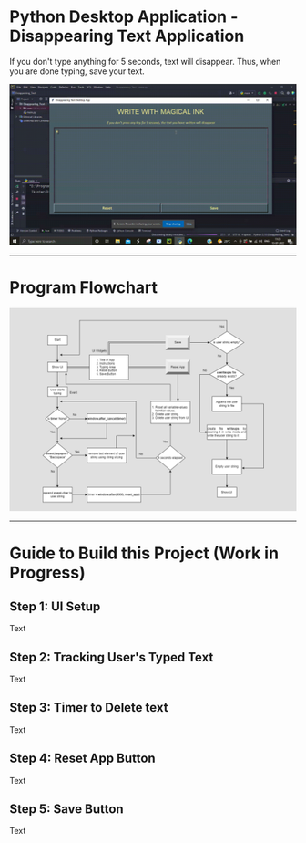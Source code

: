 # Python Desktop Application - Disappearing Text Application
If you don't type anything for 5 seconds, text will disappear. Thus, when you are done typing, save your text.

<div>
  <img src="./disappearing_text.gif" alt="Code Output">
</div>

<hr>

<h1> Program Flowchart </h1>
<div>
  <img src="./Disappearing Text Flowchart.png" alt="Program Flowchart">
</div>

<hr>

<h1> Guide to Build this Project </i> (Work in Progress) </i> </h1>

<h2> Step 1: UI Setup </h2>
<p>
  Text
</p>

<h2> Step 2: Tracking User's Typed Text </h2>
<p>
  Text
</p>

<h2> Step 3: Timer to Delete text </h2>
<p>
  Text
</p>

<h2> Step 4: Reset App Button </h2>
<p>
  Text
</p>

<h2> Step 5: Save Button </h2>
<p>
  Text
</p>
